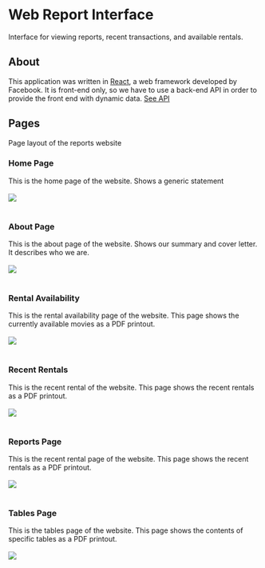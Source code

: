 # Web Report Interface

Interface for viewing reports, recent transactions, and available rentals.

## About

This application was written in [React](https://reactjs.org/), a web framework developed by Facebook. It is front-end only, so we have to use a back-end API in order to provide the front end with dynamic data. [See API](https://github.com/The1TrueJoe/Database-Case-Studies/tree/main/Old_Time_Movie_Rentals/applications/backend-api)

## Pages

Page layout of the reports website
### Home Page

This is the home page of the website. Shows a generic statement
<br><br>
<img src="https://the1truejoe.github.io/Database-Case-Studies/Old_Time_Movie_Rentals/documents/screenshots/webapp/HomePage.png">
<br><br>


### About Page

This is the about page of the website. Shows our summary and cover letter. It describes who we are.
<br><br>
<img src="https://the1truejoe.github.io/Database-Case-Studies/Old_Time_Movie_Rentals/documents/screenshots/webapp/AboutPage.png">
<br><br>


### Rental Availability

This is the rental availability page of the website. This page shows the currently available movies as a PDF printout.
<br><br>
<img src="https://the1truejoe.github.io/Database-Case-Studies/Old_Time_Movie_Rentals/documents/screenshots/webapp/RentalAvailability.png">
<br><br>


### Recent Rentals

This is the recent rental of the website. This page shows the recent rentals as a PDF printout.
<br><br>
<img src="https://the1truejoe.github.io/Database-Case-Studies/Old_Time_Movie_Rentals/documents/screenshots/webapp/RecentRentals.png">
<br><br>


### Reports Page

This is the recent rental page of the website. This page shows the recent rentals as a PDF printout.
<br><br>
<img src="https://the1truejoe.github.io/Database-Case-Studies/Old_Time_Movie_Rentals/documents/screenshots/webapp/ReportPage.png">
<br><br>


### Tables Page

This is the tables page of the website. This page shows the contents of specific tables as a PDF printout.
<br><br>
<img src="https://the1truejoe.github.io/Database-Case-Studies/Old_Time_Movie_Rentals/documents/screenshots/webapp/TablePage.png">
<br><br>